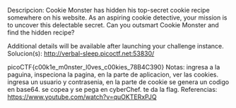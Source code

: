 
Descripcion:
Cookie Monster has hidden his top-secret cookie recipe somewhere on his website. As an aspiring cookie detective, your mission is to uncover this delectable secret. Can you outsmart Cookie Monster and find the hidden recipe?

Additional details will be available after launching your challenge instance.
Solucion(s):
http://verbal-sleep.picoctf.net:53830/

picoCTF{c00k1e_m0nster_l0ves_c00kies_78B4C390}
Notas:
ingresa a la paguina, inspeciona la pagina, en la parte de aplicacion, ver las cookies.
ingresa un usuario y contrasenia, en la parte de cookie se genera un codigo en base64.
se copea y se pega en cyberChef. te da la flag.
Referencias:
https://www.youtube.com/watch?v=quOKTERxPJQ